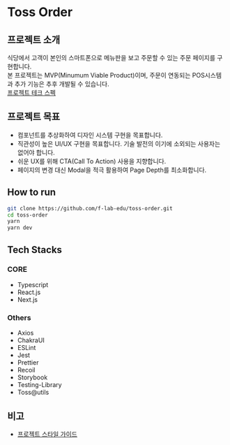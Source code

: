 # Toss Order

## 프로젝트 소개

식당에서 고객이 본인의 스마트폰으로 메뉴판을 보고 주문할 수 있는 주문 페이지를 구현합니다.  
본 프로젝트는 MVP(Minumum Viable Product)이며, 주문이 연동되는 POS시스템과 추가 기능은 추후 개발될 수 있습니다.  
[프로젝트 테크 스펙](https://docs.google.com/document/d/17j5eM6neuemTif_bNb0imiR7hz_JaoG51M0V-i4v-qg/edit?usp=sharing)

## 프로젝트 목표

- 컴포넌트를 추상화하여 디자인 시스템 구현을 목표합니다.
- 직관성이 높은 UI/UX 구현을 목표합니다. 기술 발전의 이기에 소외되는 사용자는 없어야 합니다.
- 쉬운 UX를 위해 CTA(Call To Action) 사용을 지향합니다.
- 페이지의 변경 대신 Modal을 적극 활용하여 Page Depth를 최소화합니다.

## How to run

```bash
git clone https://github.com/f-lab-edu/toss-order.git
cd toss-order
yarn
yarn dev
```

## Tech Stacks

### CORE

- Typescript
- React.js
- Next.js

### Others

- Axios
- ChakraUI
- ESLint
- Jest
- Prettier
- Recoil
- Storybook
- Testing-Library
- Toss@utils

## 비고

- [프로젝트 스타일 가이드](https://github.com/f-lab-edu/toss-order/wiki/Style-Guide)

